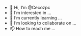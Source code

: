 - 👋 Hi, I’m @Cecozpc
- 👀 I’m interested in ...
- 🌱 I’m currently learning ...
- 💞️ I’m looking to collaborate on ...
- 📫 How to reach me ...

<!---
Cecozpc/Cecozpc is a ✨ special ✨ repository because its `README.md` (this file) appears on your GitHub profile.
You can click the Preview link to take a look at your changes.
--->
